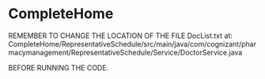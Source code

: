 # CompleteHome
REMEMBER TO CHANGE THE LOCATION OF THE FILE DocList.txt at:
CompleteHome/RepresentativeSchedule/src/main/java/com/cognizant/pharmacymanagement/RepresentativeSchedule/Service/DoctorService.java
 
BEFORE RUNNING THE CODE.
